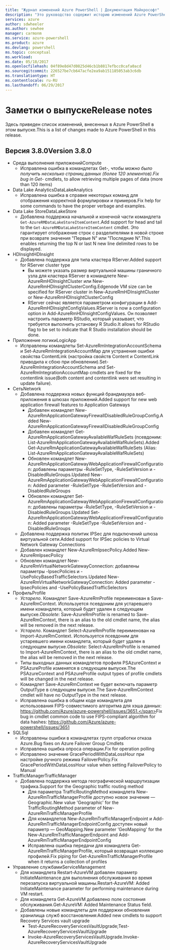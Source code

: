 ```yaml
---
title: "Журнал изменений Azure PowerShell | Документация Майкрософт"
description: "Это руководство содержит историю изменений Azure PowerShell, внесенных в новом выпуске."
services: azure
author: sdwheeler
ms.author: sewhee
manager: carmonm
ms.service: azure-powershell
ms.product: azure
ms.devlang: powershell
ms.topic: conceptual
ms.workload: 
ms.date: 05/18/2017
ms.openlocfilehash: 04f89e8d47d0825d46cb1b8817efbcc0cafa0acd
ms.sourcegitcommit: 226527be7cb647acfe2ea9ab151185053ab3c6db
ms.translationtype: HT
ms.contentlocale: ru-RU
ms.lasthandoff: 06/29/2017
---
```

# <a name="release-notes"></a><span data-ttu-id="77c40-103">Заметки о выпуске</span><span class="sxs-lookup"><span data-stu-id="77c40-103">Release notes</span></span>

<span data-ttu-id="77c40-104">Здесь приведен список изменений, внесенных в Azure PowerShell в этом выпуске.</span><span class="sxs-lookup"><span data-stu-id="77c40-104">This is a list of changes made to Azure PowerShell in this release.</span></span>

## <a name="version-380"></a><span data-ttu-id="77c40-105">Версия 3.8.0</span><span class="sxs-lookup"><span data-stu-id="77c40-105">Version 3.8.0</span></span>
* <span data-ttu-id="77c40-106">Среда выполнения приложений</span><span class="sxs-lookup"><span data-stu-id="77c40-106">Compute</span></span>
  - <span data-ttu-id="77c40-107">Исправлена ошибка в командлетах Get-*, чтобы можно было получить несколько страниц данных (более 120 элементов).</span><span class="sxs-lookup"><span data-stu-id="77c40-107">Fix bug in Get-* cmdlets, to allow retrieving multiple pages of data (more than 120 items)</span></span>
* <span data-ttu-id="77c40-108">Data Lake Analytics</span><span class="sxs-lookup"><span data-stu-id="77c40-108">DataLakeAnalytics</span></span>
  - <span data-ttu-id="77c40-109">Исправлена ошибка в справке некоторых команд для отображения корректной формулировки и примеров.</span><span class="sxs-lookup"><span data-stu-id="77c40-109">Fix help for some commands to have the proper verbage and examples.</span></span>
* <span data-ttu-id="77c40-110">Data Lake Store</span><span class="sxs-lookup"><span data-stu-id="77c40-110">DataLakeStore</span></span>
  - <span data-ttu-id="77c40-111">Добавлена поддержка начальной и конечной части командлета `Get-AzureRMDataLakeStoreItemContent`.</span><span class="sxs-lookup"><span data-stu-id="77c40-111">Add support for head and tail to the `Get-AzureRMDataLakeStoreItemContent` cmdlet.</span></span> <span data-ttu-id="77c40-112">Это гарантирует отображение строк с разделителями в новой строке при возврате значения "Первые N" или "Последние N".</span><span class="sxs-lookup"><span data-stu-id="77c40-112">This enables returning the top N or last N new line delimited rows to be displayed.</span></span>
* <span data-ttu-id="77c40-113">HDInsight</span><span class="sxs-lookup"><span data-stu-id="77c40-113">HDInsight</span></span>
  - <span data-ttu-id="77c40-114">Добавлена поддержка для типа кластера RServer.</span><span class="sxs-lookup"><span data-stu-id="77c40-114">Added support for RServer cluster type</span></span>
    + <span data-ttu-id="77c40-115">Вы можете указать размер виртуальной машины граничного узла для кластера RServer в командлете New-AzureRmHDInsightCluster или New-AzureRmHDInsightClusterConfig.</span><span class="sxs-lookup"><span data-stu-id="77c40-115">Edgenode VM size can be specified for RServer cluster in New-AzureRmHDInsightCluster or New-AzureRmHDInsightClusterConfig</span></span>
    + <span data-ttu-id="77c40-116">RServer сейчас является параметром конфигурации в Add-AzureRmHDInsightConfigValues.</span><span class="sxs-lookup"><span data-stu-id="77c40-116">RServer is now a configuration option in Add-AzureRmHDInsightConfigValues.</span></span> <span data-ttu-id="77c40-117">Он позволяет настроить параметр RStudio, который указывает, что требуется выполнить установку R Studio.</span><span class="sxs-lookup"><span data-stu-id="77c40-117">It allows for RStudio flag to be set to indicate that R Studio installation should be done.</span></span>
* <span data-ttu-id="77c40-118">Приложение логики</span><span class="sxs-lookup"><span data-stu-id="77c40-118">LogicApp</span></span>
  - <span data-ttu-id="77c40-119">Исправлены командлеты Set-AzureRmIntegrationAccountSchema и Set-AzureRmIntegrationAccountMap для устранения ошибки свойства ContentLink (настройка свойств Content и ContentLink приводила к сбою при обновлении).</span><span class="sxs-lookup"><span data-stu-id="77c40-119">Set-AzureRmIntegrationAccountSchema and Set-AzureRmIntegrationAccountMap cmdlets are fixed for the contentlink issue(Both content and contentlink were set resulting in update failure).</span></span>
* <span data-ttu-id="77c40-120">Сеть</span><span class="sxs-lookup"><span data-stu-id="77c40-120">Network</span></span>
  - <span data-ttu-id="77c40-121">Добавлена поддержка новых функций брандмауэра веб-приложения в шлюзах приложений.</span><span class="sxs-lookup"><span data-stu-id="77c40-121">Added support for new web application firewall features to Application Gateways</span></span>
    + <span data-ttu-id="77c40-122">Добавлен командлет New-AzureRmApplicationGatewayFirewallDisabledRuleGroupConfig.</span><span class="sxs-lookup"><span data-stu-id="77c40-122">Added New-AzureRmApplicationGatewayFirewallDisabledRuleGroupConfig</span></span>
    + <span data-ttu-id="77c40-123">Добавлен командлет Get-AzureRmApplicationGatewayAvailableWafRuleSets (псевдоним: List-AzureRmApplicationGatewayAvailableWafRuleSets).</span><span class="sxs-lookup"><span data-stu-id="77c40-123">Added Get-AzureRmApplicationGatewayAvailableWafRuleSets (Alias: List-AzureRmApplicationGatewayAvailableWafRuleSets)</span></span>
    + <span data-ttu-id="77c40-124">Обновлен командлет New-AzureRmApplicationGatewayWebApplicationFirewallConfiguration: добавлены параметры -RuleSetType, -RuleSetVersion и -DisabledRuleGroups.</span><span class="sxs-lookup"><span data-stu-id="77c40-124">Updated New-AzureRmApplicationGatewayWebApplicationFirewallConfiguration: Added parameter -RuleSetType -RuleSetVersion and -DisabledRuleGroups</span></span>
    + <span data-ttu-id="77c40-125">Обновлен командлет Set-AzureRmApplicationGatewayWebApplicationFirewallConfiguration: добавлены параметры -RuleSetType, -RuleSetVersion и -DisabledRuleGroups.</span><span class="sxs-lookup"><span data-stu-id="77c40-125">Updated Set-AzureRmApplicationGatewayWebApplicationFirewallConfiguration: Added parameter -RuleSetType -RuleSetVersion and -DisabledRuleGroups</span></span>
  - <span data-ttu-id="77c40-126">Добавлена поддержка политик IPSec для подключений шлюза виртуальной сети.</span><span class="sxs-lookup"><span data-stu-id="77c40-126">Added support for IPSec policies to Virtual Network Gateway Connections</span></span>
  - <span data-ttu-id="77c40-127">Добавлен командлет New-AzureRmIpsecPolicy.</span><span class="sxs-lookup"><span data-stu-id="77c40-127">Added New-AzureRmIpsecPolicy</span></span>
  - <span data-ttu-id="77c40-128">Обновлен командлет New-AzureRmVirtualNetworkGatewayConnection: добавлены параметры -IpsecPolicies и -UsePolicyBasedTrafficSelectors.</span><span class="sxs-lookup"><span data-stu-id="77c40-128">Updated New-AzureRmVirtualNetworkGatewayConnection: Added parameter -IpsecPolicies and -UsePolicyBasedTrafficSelectors</span></span>
* <span data-ttu-id="77c40-129">Профиль</span><span class="sxs-lookup"><span data-stu-id="77c40-129">Profile</span></span>
  - <span data-ttu-id="77c40-130">*Устарело*. Командлет Save-AzureRmProfile переименован в Save-AzureRmContext. Используется псевдоним для устаревшего имени командлета, который будет удален в следующем выпуске.</span><span class="sxs-lookup"><span data-stu-id="77c40-130">*Obsolete*: Save-AzureRmProfile is renamed to Save-AzureRmContext, there is an alias to the old cmdlet name, the alias will be removed in the next release.</span></span>
  - <span data-ttu-id="77c40-131">*Устарело*. Командлет Select-AzureRmProfile переименован на Import-AzureRmContext. Используется псевдоним для устаревшего имени командлета, который будет удален в следующем выпуске.</span><span class="sxs-lookup"><span data-stu-id="77c40-131">*Obsolete*: Select-AzureRmProfile is renamed to Import-AzureRmContext, there is an alias to the old cmdlet name, the alias will be removed in the next release.</span></span>
  - <span data-ttu-id="77c40-132">Типы выходных данных командлетов профиля PSAzureContext и PSAzureProfile изменятся в следующем выпуске.</span><span class="sxs-lookup"><span data-stu-id="77c40-132">The PSAzureContext and PSAzureProfile output types of profile cmdlets will be changed in the next release.</span></span>
  - <span data-ttu-id="77c40-133">Командлет Save-AzureRmContext не будет включать параметр OutputType в следующем выпуске.</span><span class="sxs-lookup"><span data-stu-id="77c40-133">The Save-AzureRmContext cmdlet will have no OutputType in the next release.</span></span>
  - <span data-ttu-id="77c40-134">Исправлена ошибка в общем коде командлета для использования FIPS-совместимого алгоритма для хэша данных: https://github.com/Azure/azure-powershell/issues/3651.</span><span class="sxs-lookup"><span data-stu-id="77c40-134">Fix bug in cmdlet common code to use FIPS-compliant algorithm for data hashes: https://github.com/Azure/azure-powershell/issues/3651</span></span>
* <span data-ttu-id="77c40-135">SQL</span><span class="sxs-lookup"><span data-stu-id="77c40-135">Sql</span></span>
  - <span data-ttu-id="77c40-136">Исправлены ошибки в командлетах групп отработки отказа Azure.</span><span class="sxs-lookup"><span data-stu-id="77c40-136">Bug fixes on Azure Failover Group Cmdlets</span></span>
  - <span data-ttu-id="77c40-137">Исправлена ошибка опроса операции.</span><span class="sxs-lookup"><span data-stu-id="77c40-137">Fix for operation polling</span></span>
  - <span data-ttu-id="77c40-138">Исправлено значение GracePeriodWithDataLossHour при настройке ручного режима FailoverPolicy.</span><span class="sxs-lookup"><span data-stu-id="77c40-138">Fix GracePeriodWithDataLossHour value when setting FailoverPolicy to Manual</span></span>
* <span data-ttu-id="77c40-139">TrafficManager</span><span class="sxs-lookup"><span data-stu-id="77c40-139">TrafficManager</span></span>
  - <span data-ttu-id="77c40-140">Добавлена поддержка метода географической маршрутизации трафика.</span><span class="sxs-lookup"><span data-stu-id="77c40-140">Support for the Geographic traffic routing method</span></span>
    + <span data-ttu-id="77c40-141">Для параметра TrafficRoutingMethod командлета New-AzureRmTrafficManagerProfile доступно новое значение — Geographic.</span><span class="sxs-lookup"><span data-stu-id="77c40-141">New value 'Geographic' for the TrafficRoutingMethod parameter of New-AzureRmTrafficManagerProfile</span></span>
    + <span data-ttu-id="77c40-142">Для командлетов New-AzureRmTrafficManagerEndpoint и Add-AzureRmTrafficManagerEndpointConfig доступен новый параметр — GeoMapping.</span><span class="sxs-lookup"><span data-stu-id="77c40-142">New parameter 'GeoMapping' for the New-AzureRmTrafficManagerEndpoint and Add-AzureRmTrafficManagerEndpointConfig</span></span>
    + <span data-ttu-id="77c40-143">Исправлена ошибка передачи для командлета Get-AzureRmTrafficManagerProfile, который возвращал коллекцию профилей.</span><span class="sxs-lookup"><span data-stu-id="77c40-143">Fix piping for Get-AzureRmTrafficManagerProfile when it returns a collection of profiles</span></span>
* <span data-ttu-id="77c40-144">Управление службами</span><span class="sxs-lookup"><span data-stu-id="77c40-144">ServiceManagement</span></span>
  - <span data-ttu-id="77c40-145">Для командлета Restart-AzureVM добавлен параметр InitiateMaintenance для выполнения обслуживания во время перезапуска виртуальной машины.</span><span class="sxs-lookup"><span data-stu-id="77c40-145">Restart-AzureVM: Added InitiateMaintenance parameter for performing maintenance during VM restart.</span></span>
  - <span data-ttu-id="77c40-146">Для командлета Get-AzureVM добавлено поле состояния обслуживания.</span><span class="sxs-lookup"><span data-stu-id="77c40-146">Get-AzureVM: Added Maintenance Status field.</span></span>
  - <span data-ttu-id="77c40-147">Добавлены новые командлеты для поддержки обновления хранилища служб восстановления:</span><span class="sxs-lookup"><span data-stu-id="77c40-147">Added new cmdlets to support Recovery Services vault upgrade</span></span>
    + <span data-ttu-id="77c40-148">Test-AzureRecoveryServicesVaultUpgrade;</span><span class="sxs-lookup"><span data-stu-id="77c40-148">Test-AzureRecoveryServicesVaultUpgrade</span></span>
    + <span data-ttu-id="77c40-149">Invoke-AzureRecoveryServicesVaultUpgrade.</span><span class="sxs-lookup"><span data-stu-id="77c40-149">Invoke-AzureRecoveryServicesVaultUpgrade</span></span>
